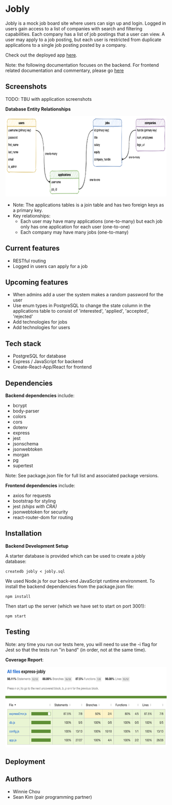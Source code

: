 # Jobly

Jobly is a mock job board site where users can sign up and login. Logged in users gain access to a list of companies with search and filtering capabilities. Each company has a list of job postings that a user can view. A user may apply to a job posting, but each user is restricted from duplicate applications to a single job posting posted by a company.

Check out the deployed app <a href="http://hilarious-cobweb.surge.sh">here</a>.

Note: the following documentation focuses on the backend. For frontend related documentation and commentary, please go <a href="https://github.com/Win-C/react-jobly">here</a> 

## Screenshots

TODO: TBU with application screenshots

**Database Entity Relationships**

<img src="/static/images/database-er-diagram.png" width="750" height="250">

- Note: The applications tables is a join table and has two foreign keys as a primary key. 
- Key relationships:
    - Each user may have many applications (one-to-many) but each job only has one application for each user (one-to-one)
    - Each company may have many jobs (one-to-many)

## Current features
- RESTful routing
- Logged in users can apply for a job

## Upcoming features
- When admins add a user the system makes a random password for the user
- Use enum types in PostgreSQL to change the state column in the applications table to consist of 'interested', 'applied', 'accepted', 'rejected'
- Add technologies for jobs
- Add technologies for users

## Tech stack
- PostgreSQL for database
- Express / JavaScript for backend
- Create-React-App/React for frontend

## Dependencies
**Backend dependencies** include:
- bcrypt
- body-parser
- colors
- cors
- dotenv
- express
- jest
- jsonschema
- jsonwebtoken
- morgan
- pg
- supertest

Note: See package.json file for full list and associated package versions.

**Frontend dependencies** include:
- axios for requests
- bootstrap for styling
- jest *(ships with CRA)*
- jsonwebtoken for security
- react-router-dom for routing

## Installation
**Backend Development Setup**

A starter database is provided which can be used to create a jobly database:
```console
createdb jobly < jobly.sql
```

We used Node.js for our back-end JavaScript runtime environment. To install the backend dependencies from the package.json file:
```console
npm install
```

Then start up the server (which we have set to start on port 3001):
```console
npm start
```

## Testing

Note: any time you run our tests here, you will need to use the -i flag for Jest so that the tests run "in band" (in order, not at the same time).

**Coverage Report**:

<img src="/static/images/test-coverage-report.png" width="600" height="250">


## Deployment


## Authors
- Winnie Chou
- Sean Kim (pair programming partner)